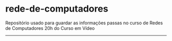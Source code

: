 # rede-de-computadores
 Repositório usado para guardar as informações passas no curso de Redes de Computadores 20h do Curso em Vídeo
***